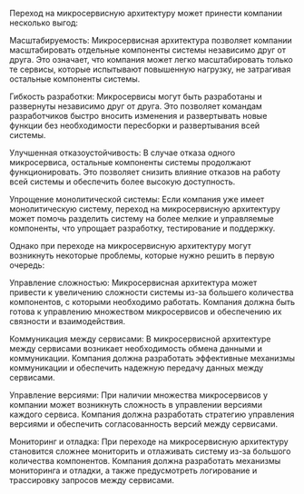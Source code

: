 Переход на микросервисную архитектуру может принести компании несколько выгод:

Масштабируемость: Микросервисная архитектура позволяет компании масштабировать отдельные компоненты системы независимо друг от друга. Это означает, что компания может легко масштабировать только те сервисы, которые испытывают повышенную нагрузку, не затрагивая остальные компоненты системы.

Гибкость разработки: Микросервисы могут быть разработаны и развернуты независимо друг от друга. Это позволяет командам разработчиков быстро вносить изменения и развертывать новые функции без необходимости пересборки и развертывания всей системы.

Улучшенная отказоустойчивость: В случае отказа одного микросервиса, остальные компоненты системы продолжают функционировать. Это позволяет снизить влияние отказов на работу всей системы и обеспечить более высокую доступность.

Упрощение монолитической системы: Если компания уже имеет монолитическую систему, переход на микросервисную архитектуру может помочь разделить систему на более мелкие и управляемые компоненты, что упрощает разработку, тестирование и поддержку.

Однако при переходе на микросервисную архитектуру могут возникнуть некоторые проблемы, которые нужно решить в первую очередь:

Управление сложностью: Микросервисная архитектура может привести к увеличению сложности системы из-за большего количества компонентов, с которыми необходимо работать. Компания должна быть готова к управлению множеством микросервисов и обеспечению их связности и взаимодействия.

Коммуникация между сервисами: В микросервисной архитектуре между сервисами возникает необходимость обмена данными и коммуникации. Компания должна разработать эффективные механизмы коммуникации и обеспечить надежную передачу данных между сервисами.

Управление версиями: При наличии множества микросервисов у компании может возникнуть сложность в управлении версиями каждого сервиса. Компания должна разработать стратегию управления версиями и обеспечить согласованность версий между сервисами.

Мониторинг и отладка: При переходе на микросервисную архитектуру становится сложнее мониторить и отлаживать систему из-за большого количества компонентов. Компания должна разработать механизмы мониторинга и отладки, а также предусмотреть логирование и трассировку запросов между сервисами.
